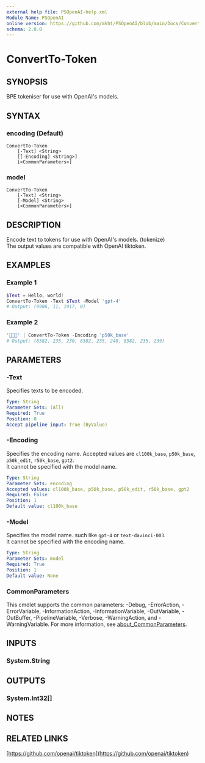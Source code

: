 ```yaml
---
external help file: PSOpenAI-help.xml
Module Name: PSOpenAI
online version: https://github.com/mkht/PSOpenAI/blob/main/Docs/ConvertTo-Token.md
schema: 2.0.0
---
```


# ConvertTo-Token

## SYNOPSIS
BPE tokeniser for use with OpenAI's models.

## SYNTAX

### encoding (Default)
```
ConvertTo-Token
    [-Text] <String>
    [[-Encoding] <String>]
    [<CommonParameters>]
```

### model
```
ConvertTo-Token
    [-Text] <String>
    [-Model] <String>
    [<CommonParameters>]
```

## DESCRIPTION
Encode text to tokens for use with OpenAI's models. (tokenize)  
The output values are compatible with OpenAI tiktoken.


## EXAMPLES

### Example 1
```powershell
$Text = Hello, world!
ConvertTo-Token -Text $Text -Model 'gpt-4'
# Output: (9906, 11, 1917, 0)
```

### Example 2
```powershell
'🍈🍒🍑' | ConvertTo-Token -Encoding 'p50k_base'
# Output: (8582, 235, 230, 8582, 235, 240, 8582, 235, 239)
```

## PARAMETERS

### -Text
Specifies texts to be encoded.

```yaml
Type: String
Parameter Sets: (All)
Required: True
Position: 0
Accept pipeline input: True (ByValue)
```

### -Encoding
Specifies the encoding name. Accepted values are `cl100k_base`, `p50k_base`, `p50k_edit`, `r50k_base`, `gpt2`.  
It cannot be specified with the model name.

```yaml
Type: String
Parameter Sets: encoding
Accepted values: cl100k_base, p50k_base, p50k_edit, r50k_base, gpt2
Required: False
Position: 1
Default value: cl100k_base
```

### -Model
Specifies the model name. such like `gpt-4` or `text-davinci-003`.  
It cannot be specified with the encoding name.

```yaml
Type: String
Parameter Sets: model
Required: True
Position: 1
Default value: None
```


### CommonParameters
This cmdlet supports the common parameters: -Debug, -ErrorAction, -ErrorVariable, -InformationAction, -InformationVariable, -OutVariable, -OutBuffer, -PipelineVariable, -Verbose, -WarningAction, and -WarningVariable. For more information, see [about_CommonParameters](http://go.microsoft.com/fwlink/?LinkID=113216).

## INPUTS

### System.String

## OUTPUTS

### System.Int32[]

## NOTES

## RELATED LINKS
[https://github.com/openai/tiktoken](https://github.com/openai/tiktoken)

